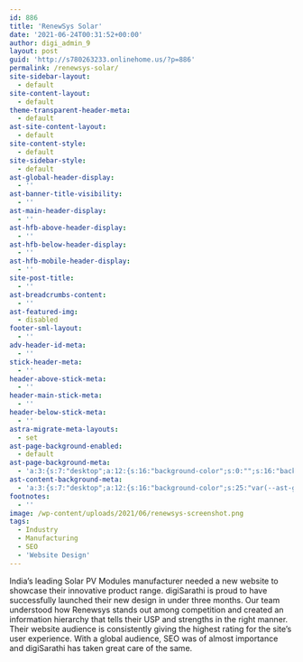 ```yaml
---
id: 886
title: 'RenewSys Solar'
date: '2021-06-24T00:31:52+00:00'
author: digi_admin_9
layout: post
guid: 'http://s780263233.onlinehome.us/?p=886'
permalink: /renewsys-solar/
site-sidebar-layout:
  - default
site-content-layout:
  - default
theme-transparent-header-meta:
  - default
ast-site-content-layout:
  - default
site-content-style:
  - default
site-sidebar-style:
  - default
ast-global-header-display:
  - ''
ast-banner-title-visibility:
  - ''
ast-main-header-display:
  - ''
ast-hfb-above-header-display:
  - ''
ast-hfb-below-header-display:
  - ''
ast-hfb-mobile-header-display:
  - ''
site-post-title:
  - ''
ast-breadcrumbs-content:
  - ''
ast-featured-img:
  - disabled
footer-sml-layout:
  - ''
adv-header-id-meta:
  - ''
stick-header-meta:
  - ''
header-above-stick-meta:
  - ''
header-main-stick-meta:
  - ''
header-below-stick-meta:
  - ''
astra-migrate-meta-layouts:
  - set
ast-page-background-enabled:
  - default
ast-page-background-meta:
  - 'a:3:{s:7:"desktop";a:12:{s:16:"background-color";s:0:"";s:16:"background-image";s:0:"";s:17:"background-repeat";s:6:"repeat";s:19:"background-position";s:13:"center center";s:15:"background-size";s:4:"auto";s:21:"background-attachment";s:6:"scroll";s:15:"background-type";s:0:"";s:16:"background-media";s:0:"";s:12:"overlay-type";s:0:"";s:13:"overlay-color";s:0:"";s:15:"overlay-opacity";s:0:"";s:16:"overlay-gradient";s:0:"";}s:6:"tablet";a:12:{s:16:"background-color";s:0:"";s:16:"background-image";s:0:"";s:17:"background-repeat";s:6:"repeat";s:19:"background-position";s:13:"center center";s:15:"background-size";s:4:"auto";s:21:"background-attachment";s:6:"scroll";s:15:"background-type";s:0:"";s:16:"background-media";s:0:"";s:12:"overlay-type";s:0:"";s:13:"overlay-color";s:0:"";s:15:"overlay-opacity";s:0:"";s:16:"overlay-gradient";s:0:"";}s:6:"mobile";a:12:{s:16:"background-color";s:0:"";s:16:"background-image";s:0:"";s:17:"background-repeat";s:6:"repeat";s:19:"background-position";s:13:"center center";s:15:"background-size";s:4:"auto";s:21:"background-attachment";s:6:"scroll";s:15:"background-type";s:0:"";s:16:"background-media";s:0:"";s:12:"overlay-type";s:0:"";s:13:"overlay-color";s:0:"";s:15:"overlay-opacity";s:0:"";s:16:"overlay-gradient";s:0:"";}}'
ast-content-background-meta:
  - 'a:3:{s:7:"desktop";a:12:{s:16:"background-color";s:25:"var(--ast-global-color-5)";s:16:"background-image";s:0:"";s:17:"background-repeat";s:6:"repeat";s:19:"background-position";s:13:"center center";s:15:"background-size";s:4:"auto";s:21:"background-attachment";s:6:"scroll";s:15:"background-type";s:0:"";s:16:"background-media";s:0:"";s:12:"overlay-type";s:0:"";s:13:"overlay-color";s:0:"";s:15:"overlay-opacity";s:0:"";s:16:"overlay-gradient";s:0:"";}s:6:"tablet";a:12:{s:16:"background-color";s:25:"var(--ast-global-color-5)";s:16:"background-image";s:0:"";s:17:"background-repeat";s:6:"repeat";s:19:"background-position";s:13:"center center";s:15:"background-size";s:4:"auto";s:21:"background-attachment";s:6:"scroll";s:15:"background-type";s:0:"";s:16:"background-media";s:0:"";s:12:"overlay-type";s:0:"";s:13:"overlay-color";s:0:"";s:15:"overlay-opacity";s:0:"";s:16:"overlay-gradient";s:0:"";}s:6:"mobile";a:12:{s:16:"background-color";s:25:"var(--ast-global-color-5)";s:16:"background-image";s:0:"";s:17:"background-repeat";s:6:"repeat";s:19:"background-position";s:13:"center center";s:15:"background-size";s:4:"auto";s:21:"background-attachment";s:6:"scroll";s:15:"background-type";s:0:"";s:16:"background-media";s:0:"";s:12:"overlay-type";s:0:"";s:13:"overlay-color";s:0:"";s:15:"overlay-opacity";s:0:"";s:16:"overlay-gradient";s:0:"";}}'
footnotes:
  - ''
image: /wp-content/uploads/2021/06/renewsys-screenshot.png
tags:
  - Industry
  - Manufacturing
  - SEO
  - 'Website Design'
---
```


India’s leading Solar PV Modules manufacturer needed a new website to showcase their innovative product range. digiSarathi is proud to have successfully launched their new design in under three months. Our team understood how Renewsys stands out among competition and created an information hierarchy that tells their USP and strengths in the right manner. Their website audience is consistently giving the highest rating for the site’s user experience. With a global audience, SEO was of almost importance and digiSarathi has taken great care of the same.
